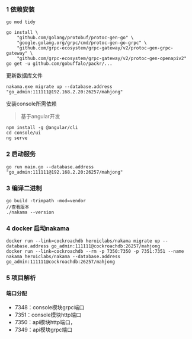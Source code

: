 ### 1 依赖安装
```
go mod tidy
```

```
go install \
    "github.com/golang/protobuf/protoc-gen-go" \
    "google.golang.org/grpc/cmd/protoc-gen-go-grpc" \
    "github.com/grpc-ecosystem/grpc-gateway/v2/protoc-gen-grpc-gateway" \
    "github.com/grpc-ecosystem/grpc-gateway/v2/protoc-gen-openapiv2"
go get -u github.com/gobuffalo/packr/...
```

更新数据库文件
```
nakama.exe migrate up --database.address "go_admin:111111@192.168.2.20:26257/mahjong"
```

安装console所需依赖
>基于angular开发
```
npm install -g @angular/cli
cd console/ui
ng serve
```

### 2 启动服务
```
go run main.go --database.address "go_admin:111111@192.168.2.20:26257/mahjong"

```

### 3 编译二进制
```
go build -trimpath -mod=vendor
//查看版本
./nakama --version
```

### 4 docker 启动nakama

```
docker run --link=cockroachdb heroiclabs/nakama migrate up --database.address go_admin:111111@cockroachdb:26257/mahjong
docker run --link=cockroachdb --rm -p 7350:7350 -p 7351:7351 --name nakama heroiclabs/nakama --database.address go_admin:111111@cockroachdb:26257/mahjong
```
### 5 项目解析

#### 端口分配
* 7348：console模块grpc端口
* 7351：console模块http端口
* 7350：api模块http端口，
* 7349：api模块grpc端口
